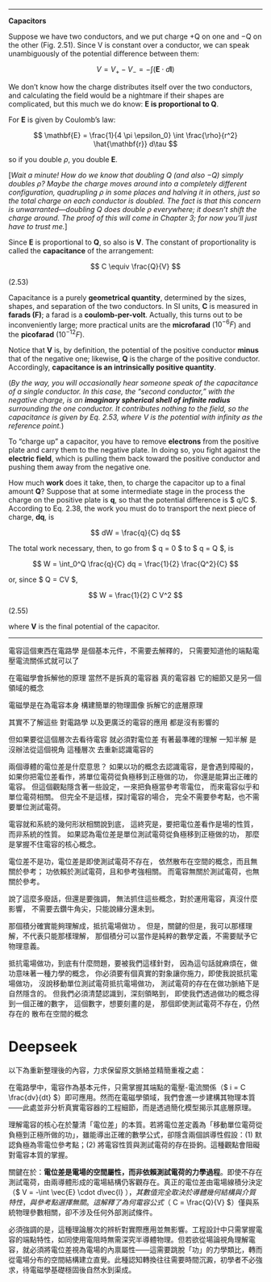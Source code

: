 
---

**Capacitors**  

Suppose we have two conductors, and we put charge +Q on one and −Q on the other (Fig. 2.51). Since V is constant over a conductor, we can speak unambiguously of the potential difference between them:  

$$
V = V_+ - V_- = - \int (\mathbf{E} \cdot d\mathbf{l})
$$  

We don’t know how the charge distributes itself over the two conductors, and calculating the field would be a nightmare if their shapes are complicated, but this much we do know: **E is proportional to Q**.  

For **E** is given by Coulomb’s law:  

$$
\mathbf{E} = \frac{1}{4 \pi \epsilon_0} \int \frac{\rho}{r^2} \hat{\mathbf{r}} d\tau
$$  

so if you double $\rho$, you double **E**.  

[*Wait a minute! How do we know that doubling Q (and also −Q) simply doubles ρ? Maybe the charge moves around into a completely different configuration, quadrupling ρ in some places and halving it in others, just so the total charge on each conductor is doubled. The fact is that this concern is unwarranted—doubling Q does double ρ everywhere; it doesn’t shift the charge around. The proof of this will come in Chapter 3; for now you’ll just have to trust me.*]  

Since **E** is proportional to **Q**, so also is **V**. The constant of proportionality is called the **capacitance** of the arrangement:  

$$
C \equiv \frac{Q}{V}
$$  

(2.53)  

Capacitance is a purely **geometrical quantity**, determined by the sizes, shapes, and separation of the two conductors. In SI units, **C** is measured in **farads (F)**; a farad is a **coulomb-per-volt**. Actually, this turns out to be inconveniently large; more practical units are the **microfarad** ($10^{-6} F$) and the **picofarad** ($10^{-12} F$).  

Notice that **V** is, by definition, the potential of the positive conductor **minus** that of the negative one; likewise, **Q** is the charge of the positive conductor. Accordingly, **capacitance is an intrinsically positive quantity**.  

(*By the way, you will occasionally hear someone speak of the capacitance of a single conductor. In this case, the “second conductor,” with the negative charge, is an **imaginary spherical shell of infinite radius** surrounding the one conductor. It contributes nothing to the field, so the capacitance is given by Eq. 2.53, where V is the potential with infinity as the reference point.*)  

To “charge up” a capacitor, you have to remove **electrons** from the positive plate and carry them to the negative plate. In doing so, you fight against the **electric field**, which is pulling them back toward the positive conductor and pushing them away from the negative one.  

How much **work** does it take, then, to charge the capacitor up to a final amount **Q**? Suppose that at some intermediate stage in the process the charge on the positive plate is **q**, so that the potential difference is $ q/C $. According to Eq. 2.38, the work you must do to transport the next piece of charge, **dq**, is  

$$
dW = \frac{q}{C} dq
$$  

The total work necessary, then, to go from $ q = 0 $ to $ q = Q $, is  

$$
W = \int_0^Q \frac{q}{C} dq = \frac{1}{2} \frac{Q^2}{C}
$$  

or, since $ Q = CV $,  

$$
W = \frac{1}{2} C V^2
$$  

(2.55)  

where **V** is the final potential of the capacitor.  

---

電容這個東西在電路學 是個基本元件，不需要去解釋的，
只需要知道他的端點電壓電流關係式就可以了

在電磁學會拆解他的原理 當然不是拆真的電容器 
真的電容器 它的細節又是另一個領域的概念

電磁學是在為電容本身 
構建簡單的物理圖像
拆解它的底層原理

其實不了解這些 對電路學 以及更廣泛的電容的應用 都是沒有影響的

但如果要從這個層次去看待電容 
就必須對電位差 有著最準確的理解 
一知半解 是沒辦法從這個視角 這種層次 去重新認識電容的

兩個導體的電位差是什麼意思？
如果以功的概念去認識電容，是會遇到障礙的，
如果你把電位差看作，將單位電荷從負極移到正極做的功，
你還是能算出正確的電容。
但這個觀點隱含著一些設定，一來把負極當參考零電位，
而來電容似乎和單位電荷相關。
但完全不是這樣，探討電容的場合，
完全不需要參考點，也不需要單位測試電荷。

電容就和系統的幾何形狀相關說到底，
這終究是，要把電位差看作是場的性質，而非系統的性質。
如果認為電位差是單位測試電荷從負極移到正極做的功，
那麼是掌握不住電容的核心概念。

電位差不是功，電位差是即使測試電荷不存在，
依然散布在空間的概念，而且無關於參考；
功依賴於測試電荷，且和參考強相關。
而電容無關於測試電荷，也無關於參考。

說了這麼多廢話，但還是要強調，
無法抓住這些概念，對於運用電容，真沒什麼影響，
不需要去鑽牛角尖，只能說緣分還未到。

那個積分確實能夠理解成，抵抗電場做功 。
但是，關鍵的但是，我可以那樣理解，不代表只能那樣理解，
那個積分可以當作是純粹的數學定義，不需要賦予它物理意義。

抵抗電場做功，到底有什麼問題，要被我們這樣針對，
因為這句話就麻煩在，做功意味著一種力學的概念，
你必須要有個真實的對象讓你施力，即使我說抵抗電場做功，
沒說移動單位測試電荷抵抗電場做功，
測試電荷的存在在做功脈絡下是自然隱含的。
但我們必須清楚認識到，深刻領略到，
即使我們透過做功的概念得到一個正確的數字，
這個數字，想要刻畫的是，
那個即使測試電荷不存在，仍然存在的 散布在空間的概念

# Deepseek

以下為重新整理後的內容，力求保留原文脈絡並精簡重複之處：

在電路學中，電容作為基本元件，只需掌握其端點的電壓-電流關係（$ i = C \frac{dv}{dt} $）即可應用。然而在電磁學領域，我們會進一步建構其物理本質——此處並非分析真實電容器的工程細節，而是透過簡化模型揭示其底層原理。

理解電容的核心在於釐清「電位差」的本質。若將電位差定義為「移動單位電荷從負極到正極所做的功」，雖能導出正確的數學公式，卻隱含兩個誤導性假設：(1) 默認負極為零電位參考點；(2) 將電容性質與測試電荷的存在掛鉤。這種觀點會阻礙對電容本質的掌握。

關鍵在於：**電位差是電場的空間屬性，而非依賴測試電荷的力學過程**。即使不存在測試電荷，由兩導體形成的電場結構仍客觀存在。真正的電位差由電場線積分決定（$ V = -\int \vec{E} \cdot d\vec{l} $），其數值完全取決於導體幾何結構與介質特性，與參考點選擇無關。這解釋了為何電容公式（$ C = \frac{Q}{V} $）僅與系統物理參數相關，卻不涉及任何外部測試條件。

必須強調的是，這種理論層次的辨析對實際應用並無影響。工程設計中只需掌握電容的端點特性，如同使用電阻時無需深究半導體物理。但若欲從場論視角理解電容，就必須將電位差視為電場的內禀屬性——這需要跳脫「功」的力學類比，轉而從電場分布的空間結構建立直覺。此種認知轉換往往需要時間沉澱，初學者不必強求，待電磁學基礎穩固後自然水到渠成。